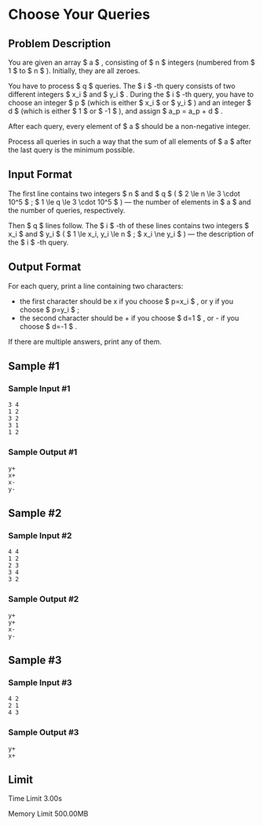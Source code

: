# Choose Your Queries

## Problem Description

You are given an array $ a $ , consisting of $ n $ integers (numbered from $ 1 $ to $ n $ ). Initially, they are all zeroes.

You have to process $ q $ queries. The $ i $ -th query consists of two different integers $ x_i $ and $ y_i $ . During the $ i $ -th query, you have to choose an integer $ p $ (which is either $ x_i $ or $ y_i $ ) and an integer $ d $ (which is either $ 1 $ or $ -1 $ ), and assign $ a_p = a_p + d $ .

After each query, every element of $ a $ should be a non-negative integer.

Process all queries in such a way that the sum of all elements of $ a $ after the last query is the minimum possible.

## Input Format

The first line contains two integers $ n $ and $ q $ ( $ 2 \le n \le 3 \cdot 10^5 $ ; $ 1 \le q \le 3 \cdot 10^5 $ ) — the number of elements in $ a $ and the number of queries, respectively.

Then $ q $ lines follow. The $ i $ -th of these lines contains two integers $ x_i $ and $ y_i $ ( $ 1 \le x_i, y_i \le n $ ; $ x_i \ne y_i $ ) — the description of the $ i $ -th query.

## Output Format

For each query, print a line containing two characters:

- the first character should be x if you choose $ p=x_i $ , or y if you choose $ p=y_i $ ;
- the second character should be + if you choose $ d=1 $ , or - if you choose $ d=-1 $ .

If there are multiple answers, print any of them.

## Sample #1

### Sample Input #1

```
3 4
1 2
3 2
3 1
1 2
```

### Sample Output #1

```
y+
x+
x-
y-
```

## Sample #2

### Sample Input #2

```
4 4
1 2
2 3
3 4
3 2
```

### Sample Output #2

```
y+
y+
x-
y-
```

## Sample #3

### Sample Input #3

```
4 2
2 1
4 3
```

### Sample Output #3

```
y+
x+
```

## Limit



Time Limit
3.00s

Memory Limit
500.00MB